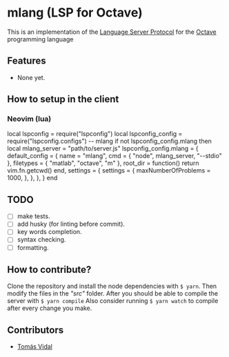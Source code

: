 # mlang (LSP for Octave)
This is an implementation of the [Language Server Protocol](https://code.visualstudio.com/api/language-extensions/language-server-extension-guide) for the [Octave](https://octave.org/) programming language

## Features
- None yet.

## How to setup in the client
### Neovim (lua)
local lspconfig = require("lspconfig")
local lspconfig_config = require("lspconfig.configs")
-- mlang
if not lspconfig_config.mlang then
	local mlang_server = "path/to/server.js"
	lspconfig_config.mlang = {
		default_config = {
			name = "mlang",
			cmd = { "node", mlang_server, "--stdio" },
			filetypes = { "matlab", "octave", "m" },
			root_dir = function()
				return vim.fn.getcwd()
			end,
			settings = {
        settings = {
          maxNumberOfProblems = 1000,
        },
      },
		},
	}
end

## TODO
- [ ] make tests.
- [ ] add husky (for linting before commit).
- [ ] key words completion.
- [ ] syntax checking.
- [ ] formatting.

## How to contribute?
Clone the repository and install the node dependencies with ```$ yarn```. Then modify the files in the _"src"_ folder. After you should be able to compile the server with ```$ yarn compile```
Also consider running ```$ yarn watch``` to compile after every change you make.

## Contributors
- [Tomás Vidal](https://github.com/TomiVidal99)
